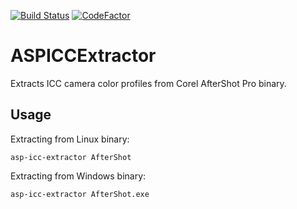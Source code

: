 [![Build Status](https://travis-ci.org/asalamon74/aspiccextractor.svg?branch=master)](https://travis-ci.org/asalamon74/aspiccextractor)
[![CodeFactor](https://www.codefactor.io/repository/github/asalamon74/aspiccextractor/badge)](https://www.codefactor.io/repository/github/asalamon74/aspiccextractor)

# ASPICCExtractor

Extracts ICC camera color profiles from Corel AfterShot Pro binary.

## Usage

Extracting from Linux binary:

`asp-icc-extractor AfterShot`

Extracting from Windows binary:

`asp-icc-extractor AfterShot.exe`
